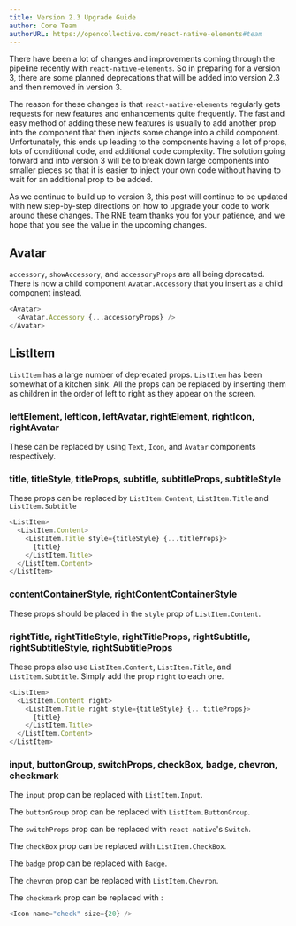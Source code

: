 ```yaml
---
title: Version 2.3 Upgrade Guide
author: Core Team
authorURL: https://opencollective.com/react-native-elements#team
---
```


There have been a lot of changes and improvements coming through the pipeline recently with `react-native-elements`. So in preparing for a version 3, there are some planned deprecations that will be added into version 2.3 and then removed in version 3.

The reason for these changes is that `react-native-elements` regularly gets requests for new features and enhancements quite frequently. The fast and easy method of adding these new features is usually to add another prop into the component that then injects some change into a child component. Unfortunately, this ends up leading to the components having a lot of props, lots of conditional code, and additional code complexity. The solution going forward and into version 3 will be to break down large components into smaller pieces so that it is easier to inject your own code without having to wait for an additional prop to be added.

As we continue to build up to version 3, this post will continue to be updated with new step-by-step directions on how to upgrade your code to work around these changes. The RNE team thanks you for your patience, and we hope that you see the value in the upcoming changes.

## Avatar

`accessory`, `showAccessory`, and `accessoryProps` are all being dprecated. There is now a child component `Avatar.Accessory` that you insert as a child component instead.

```js
<Avatar>
  <Avatar.Accessory {...accessoryProps} />
</Avatar>
```

## ListItem

`ListItem` has a large number of deprecated props. `ListItem` has been somewhat of a kitchen sink. All the props can be replaced by inserting them as children in the order of left to right as they appear on the screen.

### leftElement, leftIcon, leftAvatar, rightElement, rightIcon, rightAvatar

These can be replaced by using `Text`, `Icon`, and `Avatar` components respectively.

### title, titleStyle, titleProps, subtitle, subtitleProps, subtitleStyle

These props can be replaced by `ListItem.Content`, `ListItem.Title` and `ListItem.Subtitle`

```js
<ListItem>
  <ListItem.Content>
    <ListItem.Title style={titleStyle} {...titleProps}>
      {title}
    </ListItem.Title>
  </ListItem.Content>
</ListItem>
```

### contentContainerStyle, rightContentContainerStyle

These props should be placed in the `style` prop of `ListItem.Content`.

### rightTitle, rightTitleStyle, rightTitleProps, rightSubtitle, rightSubtitleStyle, rightSubtitleProps

These props also use `ListItem.Content`, `ListItem.Title`, and `ListItem.Subtitle`. Simply add the prop `right` to each one.

```js
<ListItem>
  <ListItem.Content right>
    <ListItem.Title right style={titleStyle} {...titleProps}>
      {title}
    </ListItem.Title>
  </ListItem.Content>
</ListItem>
```

### input, buttonGroup, switchProps, checkBox, badge, chevron, checkmark

The `input` prop can be replaced with `ListItem.Input`.

The `buttonGroup` prop can be replaced with `ListItem.ButtonGroup`.

The `switchProps` prop can be replaced with `react-native`'s `Switch`.

The `checkBox` prop can be replaced with `ListItem.CheckBox`.

The `badge` prop can be replaced with `Badge`.

The `chevron` prop can be replaced with `ListItem.Chevron`.

The `checkmark` prop can be replaced with :

```js
<Icon name="check" size={20} />
```
